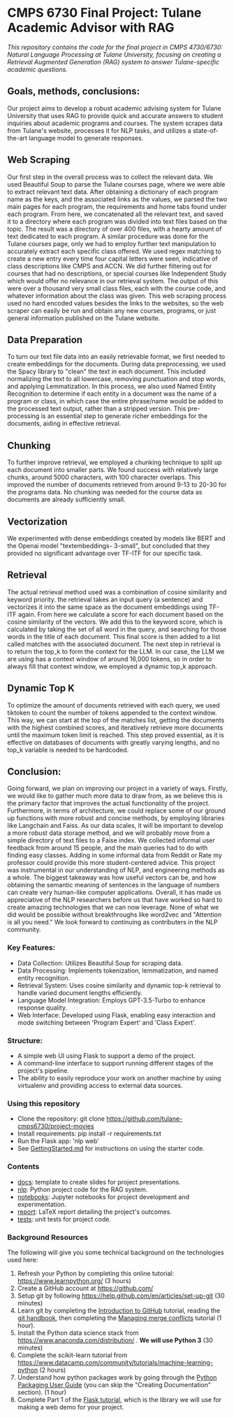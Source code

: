 # CMPS 6730 Final Project: Tulane Academic Advisor with RAG

*This repository contains the code for the final project in CMPS 4730/6730: Natural Language Processing at Tulane University, focusing on creating a Retrieval Augmented Generation (RAG) system to answer Tulane-specific academic questions.*

## Goals, methods, conclusions: 

Our project aims to develop a robust academic advising system for Tulane University that uses RAG to provide quick and accurate answers to student inquiries about academic programs and courses. The system scrapes data from Tulane's website, processes it for NLP tasks, and utilizes a state-of-the-art language model to generate responses.


## Web Scraping
Our first step in the overall process was
to collect the relevant data. We used Beautiful
Soup to parse the Tulane courses page, where we
were able to extract relevant text data. After
obtaining a dictionary of each program name as
the keys, and the associated links as the values,
we parsed the two main pages for each
program, the requirements and home tabs
found under each program. From here, we
concatenated all the relevant text, and saved it
to a directory where each program was divided
into text files based on the topic. The result
was a directory of over 400 files, with a
hearty amount of text dedicated to each
program.
A similar procedure was done for the
Tulane courses page, only we had to
employ further text manipulation to accurately
extract each specific class offered. We used
regex matching to create a new entry every
time four capital letters were seen, indicative
of class descriptions like CMPS and ACCN.
We did further filtering out for courses that
had no descriptions, or special courses like
Independent Study which would offer no
relevance in our retrieval system. The output
of this were over a thousand very small class
files, each with the course code, and whatever
information about the class was given.
This web scraping process used no hard encoded
values besides the links to the websites, so the web
scraper can easily be run and obtain any new
courses, programs, or just general information
published on the Tulane website.
## Data Preparation
To turn our text file data into an easily retrievable
format, we first needed to create embeddings for
the documents. During data preprocessing, we
used the Spacy library to "clean" the text in each
document. This included normalizing the text to
all lowercase, removing punctuation and stop
words, and applying Lemmatization. In this
process, we also used Named Entity Recognition
to determine if each entity in a document was the
name of a program or class, in which case the
entire phrase/name would be added to the
processed text output, rather than a stripped
version.
This pre-processing is an essential step to
generate richer embeddings for the documents,
aiding in effective retrieval.
## Chunking
To further improve retrieval, we employed a
chunking technique to split up each document
into smaller parts. We found success with
relatively large chunks, around 5000 characters,
with 100 character overlaps. This improved the
number of documents retrieved from around 9-13
to 20-30 for the programs data. No chunking was
needed for the course data as documents are
already sufficiently small.
## Vectorization
We experimented with dense embeddings created
by models like BERT and the Openai model "textembeddings-
3-small", but concluded that they
provided no significant advantage over TF-ITF for our specific task.
## Retrieval
The actual retrieval method used was
a combination of cosine similarity and
keyword priority. the retrieval takes an input
query (a sentence) and vectorizes it into the
same space as the document embeddings using
TF-ITF again. From here we calculate a score for
each document based on the cosine similarity of
the vectors.
We add this to the keyword score, which
is calculated by taking the set of all word in
the query, and searching for those words in the
title of each document. This final score is then
added to a list called matches with the associated
document.
The next step in retrieval is to return the top_k to
form the context for the LLM. In our case,
the LLM we are using has a context window of
around 16,000 tokens, so in order to always
fill that context window, we employed a
dynamic top_k approach.
## Dynamic Top K
To optimize the amount of documents
retrieved with each query, we used tiktoken to
count the number of tokens appended to
the context window. This way, we can start at
the top of the matches list, getting the
documents with the highest combined scores,
and iteratively retrieve more documents until the
maximum token limit is reached. This step
proved essential, as it is effective on
databases of documents with greatly varying
lengths, and no top_k variable is needed to be
hardcoded.

## Conclusion:
Going forward, we plan on improving our
project in a variety of ways. Firstly, we would
like to gather much more data to draw from, as
we believe this is the primary factor that
improves the actual functionality of the project.
Furthermore, in terms of architecture, we could
replace some of our ground up functions with
more robust and concise methods, by employing
libraries like Langchain and Faiss. As our data
scales, it will be important to develop a more
robust data storage method, and we will
probably move from a simple directory of text
files to a Faise index. We collected informal user
feedback from around 15 people, and the main
queries had to do with finding easy classes.
Adding in some informal data from Reddit or
Rate my professor could provide this more
student-centered advice.
This project was instrumental in our
understanding of NLP, and engineering
methods as a whole. The biggest takeaway was
how useful vectors can be, and how obtaining
the semantic meaning of sentences in the
language of numbers can create very human-like
computer applications. Overall, it has made us
appreciative of the NLP researchers before us
that have worked so hard to create amazing
technologies that we can now leverage. None of
what we did would be possible without
breakthroughs like word2vec and "Attention is
all you need." We look forward to continuing as
contributers in the NLP community.

### Key Features:

- Data Collection: Utilizes Beautiful Soup for scraping data.
- Data Processing: Implements tokenization, lemmatization, and named entity recognition.
- Retrieval System: Uses cosine similarity and dynamic top-k retrieval to handle varied document lengths efficiently.
- Language Model Integration: Employs GPT-3.5-Turbo to enhance response quality.
- Web Interface: Developed using Flask, enabling easy interaction and mode switching between 'Program Expert' and 'Class Expert'.

### Structure:

- A simple web UI using Flask to support a demo of the project.
- A command-line interface to support running different stages of the project's pipeline.
- The ability to easily reproduce your work on another machine by using virtualenv and providing access to external data sources.

### Using this repository

- Clone the repository: git clone https://github.com/tulane-cmps6730/project-movies
- Install requirements: pip install -r requirements.txt
- Run the Flask app: 'nlp web'
- See [GettingStarted.md](GettingStarted.md) for instructions on using the starter code.


### Contents

- [docs](docs): template to create slides for project presentations.
- [nlp](nlp): Python project code for the RAG system.
- [notebooks](notebooks): Jupyter notebooks for project development and experimentation.
- [report](report): LaTeX report detailing the project's outcomes.
- [tests](tests): unit tests for project code.

### Background Resources

The following will give you some technical background on the technologies used here:

1. Refresh your Python by completing this online tutorial: <https://www.learnpython.org/> (3 hours)
2. Create a GitHub account at <https://github.com/>
3. Setup git by following <https://help.github.com/en/articles/set-up-git> (30 minutes)
4. Learn git by completing the [Introduction to GitHub](https://lab.github.com/githubtraining/introduction-to-github) tutorial, reading the [git handbook](https://guides.github.com/introduction/git-handbook/), then completing the [Managing merge conflicts](https://lab.github.com/githubtraining/managing-merge-conflicts) tutorial (1 hour).
5. Install the Python data science stack from <https://www.anaconda.com/distribution/> . **We will use Python 3** (30 minutes)
6. Complete the scikit-learn tutorial from <https://www.datacamp.com/community/tutorials/machine-learning-python> (2 hours)
7. Understand how python packages work by going through the [Python Packaging User Guide](https://packaging.python.org/tutorials/) (you can skip the "Creating Documentation" section). (1 hour)
8. Complete Part 1 of the [Flask tutorial](https://blog.miguelgrinberg.com/post/the-flask-mega-tutorial-part-i-hello-world), which is the library we will use for making a web demo for your project.
